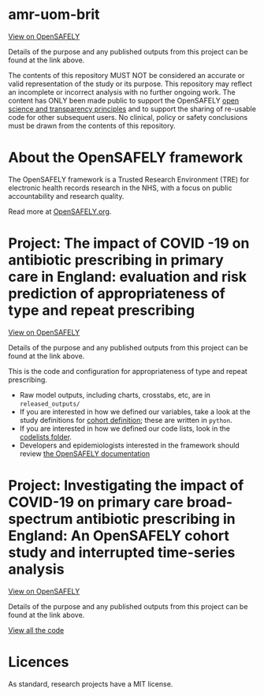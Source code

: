 # amr-uom-brit

[View on OpenSAFELY](https://jobs.opensafely.org/university-of-manchester/brit-antibiotic-research/)

Details of the purpose and any published outputs from this project can be found at the link above.

The contents of this repository MUST NOT be considered an accurate or valid representation of the study or its purpose. 
This repository may reflect an incomplete or incorrect analysis with no further ongoing work.
The content has ONLY been made public to support the OpenSAFELY [open science and transparency principles](https://www.opensafely.org/about/#contributing-to-best-practice-around-open-science) and to support the sharing of re-usable code for other subsequent users.
No clinical, policy or safety conclusions must be drawn from the contents of this repository.

# About the OpenSAFELY framework

The OpenSAFELY framework is a Trusted Research Environment (TRE) for electronic
health records research in the NHS, with a focus on public accountability and
research quality.

Read more at [OpenSAFELY.org](https://opensafely.org).

# Project: The impact of COVID -19 on antibiotic prescribing in primary care in England: evaluation and risk prediction of appropriateness of type and repeat prescribing

[View on OpenSAFELY](https://jobs.opensafely.org/university-of-manchester/brit-antibiotic-research/service_eval_work/)

Details of the purpose and any published outputs from this project can be found at the link above.


This is the code and configuration for appropriateness of type and repeat prescribing.

* Raw model outputs, including charts, crosstabs, etc, are in `released_outputs/`
* If you are interested in how we defined our variables, take a look at the study definitions for [cohort definition](https://github.com/opensafely/amr-uom-brit/tree/main/analysis); these are written in `python`.
* If you are interested in how we defined our code lists, look in the [codelists folder](https://github.com/opensafely/amr-uom-brit/tree/main/codelists).
* Developers and epidemiologists interested in the framework should review [the OpenSAFELY documentation](https://docs.opensafely.org/)


# Project: Investigating the impact of COVID-19 on primary care broad-spectrum antibiotic prescribing in England: An OpenSAFELY cohort study and interrupted time-series analysis

[View on OpenSAFELY](https://jobs.opensafely.org/university-of-manchester/brit-antibiotic-research/broad-spectrum-its/)

Details of the purpose and any published outputs from this project can be found at the link above.

[View all the code](https://github.com/opensafely/amr-uom-brit/tree/broad_ITS)

# Licences
As standard, research projects have a MIT license. 
